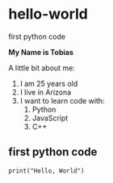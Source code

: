 # hello-world
first python code

**My Name is Tobias**

A little bit about me:
1. I am 25 years old
2. I live in Arizona
3. I want to learn code with:
   1. Python
   2. JavaScript
   3. C++

## first python code

```
print("Hello, World")
```
